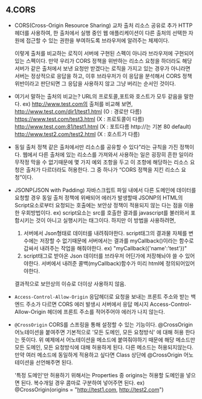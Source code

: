 ## 4.CORS
- CORS(Cross-Origin Resource Sharing)
    교차 출처 리소스 공유로 추가 HTTP 헤더를 사용하여, 한 출처에서 실행 중인 웹 애플리케이션이 다른 출처의 선택한 자원에 접근할 수 있는 권한을 부여하도록 브라우저에 알려주는 체제이다.

    이렇게 출처를 비교하는 로직이 서버에 구현된 스펙이 아니라 브라우저에 구현되어 있는 스펙이다.
    만약 우리가 CORS 정책을 위반하는 리소스 요청을 하더라도 해당 서버가 같은 출처에서 보낸 요청만 받겠다는 로직을 가지고 있는 경우가 아니라면 서버는 정상적으로 응답을 하고, 이후 브라우저가 이 응답을 분석해서 CORS 정책 위반이라고 판단되면 그 응답을 사용하지 않고 그냥 버리는 순서인 것이다.

- 여기서 말하는 출처의 비교는?
    URL의 프로토콜,포트와 호스트가 모두 같음을 말한다.
    ex) http://www.test.com의 출처를 비교해 보면,
    http://www.test.com/dir1/test1.html    (O : 경로만 다름)
    https://www.test.com/test3.html        (X : 프로토콜이 다름)
    http://www.test.com:81/test1.html      (X : 포트다름 http://는 기본 80 default)
    http://www.test2.com/test2.html        (X : 호스트가 다름)

- 동일 출처 정책
    같은 출처에서만 리소스를 공유할 수 있다”라는 규칙을 가진 정책이다.
    웹에서 다른 출처에 있는 리소스를 가져와서 사용하는 일은 굉장히 흔한 일이라 무작정 막을 수 없기때문에 몇 가지 예외 조항을 두고 이 조항에 해당하는 리소스 요청은 출처가 다르더라도 허용한다. 그 중 하나가 “CORS 정책을 지킨 리소스 요청”이다.

- JSONP(JSON with Padding)
    자바스크립트 파일 내에서 다른 도메인에 데이터를 요청할 경우 동일 출처 정책에 위배되어 에러가 발생할때 JSONP의
    HTML의 Script요소로부터 요청되는 호출에는 보안상 정책이 적용되지 않는 다는 점을 이용한 우회방법이다. 
    ex) <script src=”https://test.com”></script>
    script요소는 src를 호출한 결과를 javascript를 불러와서 포함시키는 것이 아니고 실행시키는 태그이다. 
    하지만 이 방법을 사용하려면,
    1) 서버에서 Json형태로 데이터를 내려줘야한다.
        script태그의 결과물 자체를 변수에는 저장할 수 없기때문에 서버에서는 결과를 myCallback()이라는 함수로 갑싸서 내려주는 작업을 해줘야한다.
        ex) "myCallback({'name':'test'})"
    2) script태그로 받아온 Json 데이터를 브라우저 어딘가에 저장해놔야 쓸 수 있어야한다.
        서버에서 내려준 콜백(myCallback)함수가 미리 html에 정의되어있어야한다.

    결과적으로 보안상의 이슈로 더이상 사용하지 않음.

- `Access-Control-Allow-Origin`
    응답헤더로 요청을 보내는 프론트 주소와 받는 백엔드 주소가 다르면 CORS 에러 발생시 서버에서 응답 메시지 Access-Control-Allow-Origin 헤더에 프론트 주소를 적어주어야 에러가 나지 않는다.

- `@CrossOrigin`
    CORS를 스프링을 통해 설정할 수 있는 기능이다.
    @CrossOrigin 어노테이션을 붙여주면 기본적으로 '모든 도메인, 모든 요청방식' 에 대해 허용 한다는 뜻이다.
    위 예제에서 어노테이션을 메소드에 붙여줘야하기 때문에 해당 메소드만 모든 도메인, 모든 요청방식에 대해 허용하게 된다.
    다른 메소드는 허용되지않는다.
    만약 여러 메소드에 동일하게 적용하고 싶다면 Class 상단에 @CrossOrigin 어노테이션을 선언해주면 된다.

    '특정 도메인'만 허용하기 위해서는 Properties 중 origins는 허용할 도메인을 넣으면 된다.
    복수개일 경우 콤마로 구분하여 넣어주면 된다.
    ex) @CrossOrigin(origins = "http://test1.com, http://test2.com")
